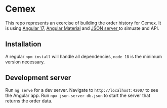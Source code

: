 # Cemex
This repo represents an exercise of building the order history for Cemex.
It is using [Angular 17](https://angular.dev/), [Angular Material](https://material.angular.io/) and [JSON server ](https://www.npmjs.com/package/json-server) to simuate and API.

## Installation
A regular `npm install` will handle all dependencies, `node 18` is the minimum version necessary. 

## Development server
Run `ng serve` for a dev server. Navigate to `http://localhost:4200/` to see the Angular app. 
Run `npx json-server db.json` to start the server that returns the order data.

